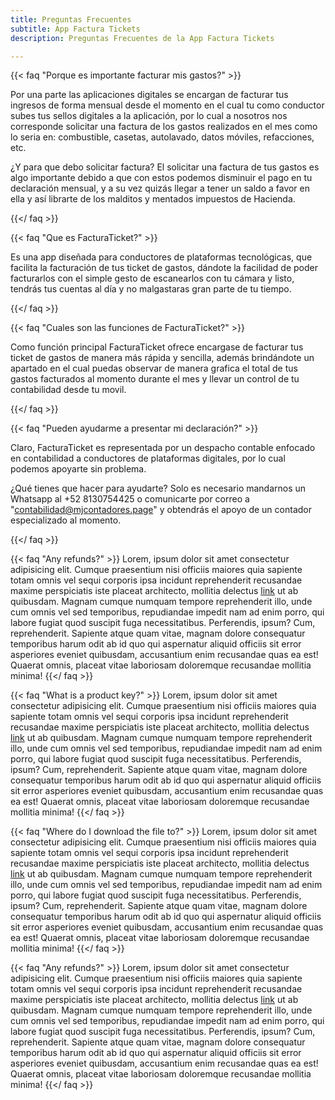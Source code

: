 ```yaml
---
title: Preguntas Frecuentes
subtitle: App Factura Tickets
description: Preguntas Frecuentes de la App Factura Tickets

---
```

{{< faq "Porque es importante facturar mis gastos?" >}}

Por una parte las aplicaciones digitales se encargan de facturar tus ingresos de forma mensual desde el momento en el cual tu como conductor subes tus sellos digitales a la aplicación, por lo cual a nosotros nos corresponde solicitar una factura de los gastos realizados en el mes como lo seria en: combustible, casetas, autolavado, datos móviles, refacciones, etc. 

¿Y para que debo solicitar factura? El solicitar una factura de tus gastos es algo importante debido a que con estos podemos disminuir el pago en tu declaración mensual, y a su vez quizás llegar a tener un saldo a favor en ella y así librarte de los malditos y mentados impuestos de Hacienda.

{{</ faq >}}

{{< faq "Que es FacturaTicket?" >}}

Es una app diseñada para conductores de plataformas tecnológicas, que facilita la facturación de tus ticket de gastos, dándote la facilidad de poder facturarlos con el simple gesto de escanearlos con tu cámara y listo, tendrás tus cuentas al día y no malgastaras gran parte de tu tiempo.

{{</ faq >}}

{{< faq "Cuales son las funciones de FacturaTicket?" >}}

Como función principal FacturaTicket ofrece encargase de facturar tus ticket de gastos de manera más rápida y sencilla, además brindándote un apartado en el cual puedas observar de manera grafica el total de tus gastos facturados al momento durante el mes y llevar un control de tu contabilidad desde tu movil.

{{</ faq >}}

{{< faq "Pueden ayudarme a presentar mi declaración?" >}} 

Claro, FacturaTicket es representada por un despacho contable enfocado en contabilidad a conductores de plataformas digitales, por lo cual podemos apoyarte sin problema.

¿Qué tienes que hacer para ayudarte? Solo es necesario mandarnos un Whatsapp al +52 8130754425 o comunicarte por  correo a "contabilidad@mjcontadores.page" y obtendrás el apoyo de un contador especializado al momento. 

 {{</ faq >}}

{{< faq "Any refunds?" >}}
Lorem, ipsum dolor sit amet consectetur adipisicing elit. Cumque praesentium nisi officiis maiores quia sapiente totam omnis vel sequi corporis ipsa incidunt reprehenderit recusandae maxime perspiciatis iste placeat architecto, mollitia delectus [link](https://examplesite.com) ut ab quibusdam. Magnam cumque numquam tempore reprehenderit illo, unde cum omnis vel sed temporibus, repudiandae impedit nam ad enim porro, qui labore fugiat quod suscipit fuga necessitatibus. Perferendis, ipsum? Cum, reprehenderit. Sapiente atque quam vitae, magnam dolore consequatur temporibus harum odit ab id quo qui aspernatur aliquid officiis sit error asperiores eveniet quibusdam, accusantium enim recusandae quas ea est! Quaerat omnis, placeat vitae laboriosam doloremque recusandae mollitia minima!
{{</ faq >}}

{{< faq "What is a product key?" >}}
Lorem, ipsum dolor sit amet consectetur adipisicing elit. Cumque praesentium nisi officiis maiores quia sapiente totam omnis vel sequi corporis ipsa incidunt reprehenderit recusandae maxime perspiciatis iste placeat architecto, mollitia delectus [link](https://examplesite.com) ut ab quibusdam. Magnam cumque numquam tempore reprehenderit illo, unde cum omnis vel sed temporibus, repudiandae impedit nam ad enim porro, qui labore fugiat quod suscipit fuga necessitatibus. Perferendis, ipsum? Cum, reprehenderit. Sapiente atque quam vitae, magnam dolore consequatur temporibus harum odit ab id quo qui aspernatur aliquid officiis sit error asperiores eveniet quibusdam, accusantium enim recusandae quas ea est! Quaerat omnis, placeat vitae laboriosam doloremque recusandae mollitia minima!
{{</ faq >}}

{{< faq "Where do I download the file to?" >}}
Lorem, ipsum dolor sit amet consectetur adipisicing elit. Cumque praesentium nisi officiis maiores quia sapiente totam omnis vel sequi corporis ipsa incidunt reprehenderit recusandae maxime perspiciatis iste placeat architecto, mollitia delectus [link](https://examplesite.com) ut ab quibusdam. Magnam cumque numquam tempore reprehenderit illo, unde cum omnis vel sed temporibus, repudiandae impedit nam ad enim porro, qui labore fugiat quod suscipit fuga necessitatibus. Perferendis, ipsum? Cum, reprehenderit. Sapiente atque quam vitae, magnam dolore consequatur temporibus harum odit ab id quo qui aspernatur aliquid officiis sit error asperiores eveniet quibusdam, accusantium enim recusandae quas ea est! Quaerat omnis, placeat vitae laboriosam doloremque recusandae mollitia minima!
{{</ faq >}}

{{< faq "Any refunds?" >}}
Lorem, ipsum dolor sit amet consectetur adipisicing elit. Cumque praesentium nisi officiis maiores quia sapiente totam omnis vel sequi corporis ipsa incidunt reprehenderit recusandae maxime perspiciatis iste placeat architecto, mollitia delectus [link](https://examplesite.com) ut ab quibusdam. Magnam cumque numquam tempore reprehenderit illo, unde cum omnis vel sed temporibus, repudiandae impedit nam ad enim porro, qui labore fugiat quod suscipit fuga necessitatibus. Perferendis, ipsum? Cum, reprehenderit. Sapiente atque quam vitae, magnam dolore consequatur temporibus harum odit ab id quo qui aspernatur aliquid officiis sit error asperiores eveniet quibusdam, accusantium enim recusandae quas ea est! Quaerat omnis, placeat vitae laboriosam doloremque recusandae mollitia minima!
{{</ faq >}}